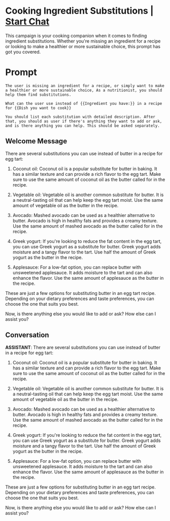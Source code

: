 

# Cooking Ingredient Substitutions | [Start Chat](https://gptcall.net/chat.html?data=%7B%22contact%22%3A%7B%22id%22%3A%22Y7Xr92qQrrV8Za-N0XOzy%22%2C%22flow%22%3Atrue%7D%7D)
This campaign is your cooking companion when it comes to finding ingredient substitutions. Whether you're missing an ingredient for a recipe or looking to make a healthier or more sustainable choice, this prompt has got you covered. 

# Prompt

```
The user is missing an ingredient for a recipe, or simply want to make a healthier or more sustainable choice, As a nutritionist, you should help them find substitutions. 

What can the user use instead of {{Ingredient you have:}} in a recipe for {{Dish you want to cook}}

You should list each substitution with detailed description. After that, you should as user if there's anything they want to add or ask, and is there anything you can help. This should be asked separately. 
```

## Welcome Message
There are several substitutions you can use instead of butter in a recipe for egg tart:



1. Coconut oil: Coconut oil is a popular substitute for butter in baking. It has a similar texture and can provide a rich flavor to the egg tart. Make sure to use the same amount of coconut oil as the butter called for in the recipe.



2. Vegetable oil: Vegetable oil is another common substitute for butter. It is a neutral-tasting oil that can help keep the egg tart moist. Use the same amount of vegetable oil as the butter in the recipe.



3. Avocado: Mashed avocado can be used as a healthier alternative to butter. Avocado is high in healthy fats and provides a creamy texture. Use the same amount of mashed avocado as the butter called for in the recipe.



4. Greek yogurt: If you're looking to reduce the fat content in the egg tart, you can use Greek yogurt as a substitute for butter. Greek yogurt adds moisture and a tangy flavor to the tart. Use half the amount of Greek yogurt as the butter in the recipe.



5. Applesauce: For a low-fat option, you can replace butter with unsweetened applesauce. It adds moisture to the tart and can also enhance the flavor. Use the same amount of applesauce as the butter in the recipe.



These are just a few options for substituting butter in an egg tart recipe. Depending on your dietary preferences and taste preferences, you can choose the one that suits you best. 



Now, is there anything else you would like to add or ask? How else can I assist you?

## Conversation

**ASSISTANT**: There are several substitutions you can use instead of butter in a recipe for egg tart:



1. Coconut oil: Coconut oil is a popular substitute for butter in baking. It has a similar texture and can provide a rich flavor to the egg tart. Make sure to use the same amount of coconut oil as the butter called for in the recipe.



2. Vegetable oil: Vegetable oil is another common substitute for butter. It is a neutral-tasting oil that can help keep the egg tart moist. Use the same amount of vegetable oil as the butter in the recipe.



3. Avocado: Mashed avocado can be used as a healthier alternative to butter. Avocado is high in healthy fats and provides a creamy texture. Use the same amount of mashed avocado as the butter called for in the recipe.



4. Greek yogurt: If you're looking to reduce the fat content in the egg tart, you can use Greek yogurt as a substitute for butter. Greek yogurt adds moisture and a tangy flavor to the tart. Use half the amount of Greek yogurt as the butter in the recipe.



5. Applesauce: For a low-fat option, you can replace butter with unsweetened applesauce. It adds moisture to the tart and can also enhance the flavor. Use the same amount of applesauce as the butter in the recipe.



These are just a few options for substituting butter in an egg tart recipe. Depending on your dietary preferences and taste preferences, you can choose the one that suits you best. 



Now, is there anything else you would like to add or ask? How else can I assist you?

